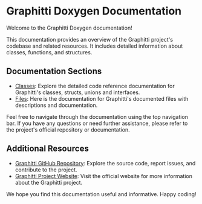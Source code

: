 # Graphitti Doxygen Documentation

Welcome to the Graphitti Doxygen documentation!

This documentation provides an overview of the Graphitti project's codebase and related resources. It includes detailed information about classes, functions, and structures.

## Documentation Sections

- [Classes](classes.md): Explore the detailed code reference documentation for Graphitti's classes, structs, unions and interfaces.
- [Files](files.md): Here is the documentation for Graphitti's documented files with descriptions and documentation.

Feel free to navigate through the documentation using the top navigation bar. If you have any questions or need further assistance, please refer to the project's official repository or documentation.

## Additional Resources

- [Graphitti GitHub Repository](https://github.com/UWB-Biocomputing/Graphitti): Explore the source code, report issues, and contribute to the project.
- [Graphitti Project Website](https://uwb-biocomputing.github.io/Graphitti/): Visit the official website for more information about the Graphitti project.

We hope you find this documentation useful and informative. Happy coding!